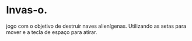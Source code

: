 # Invas-o.
jogo com o objetivo de destruir naves alienígenas. Utilizando as setas para mover e a tecla de espaço para atirar.
